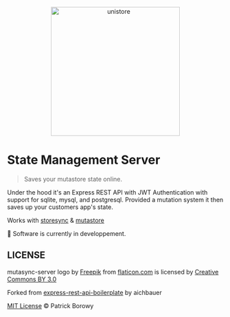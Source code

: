 <p align="center">
  <img src="https://image.flaticon.com/icons/svg/123/123986.svg" width="300" height="300" alt="unistore">
</p>

# State Management Server
> Saves your mutastore state online.

Under the hood it's an Express REST API with JWT Authentication with support for sqlite, mysql, and postgresql. Provided a mutation system it then saves up your customers app's state.

Works with [storesync](https://github.com/krzepah/StoreSync) & [mutastore](https://github.com/krzepah/mutastore)

:construction_worker: Software is currently in developpement.

## LICENSE

mutasync-server logo by [Freepik](https://www.freepik.com/) from [flaticon.com](https://www.flaticon.com) is licensed by [Creative Commons BY 3.0](http://creativecommons.org/licenses/by/3.0/)

Forked from [express-rest-api-boilerplate](https://github.com/aichbauer/express-rest-api-boilerplate?fbclid=IwAR22_WDEZ12016QGyiwWpTaS__Xg62BhJIVW_bIyxZ2DCGp1OFPeTL4j-v0) by aichbauer

[MIT License](https://oss.ninja/mit/krzepah) © Patrick Borowy
